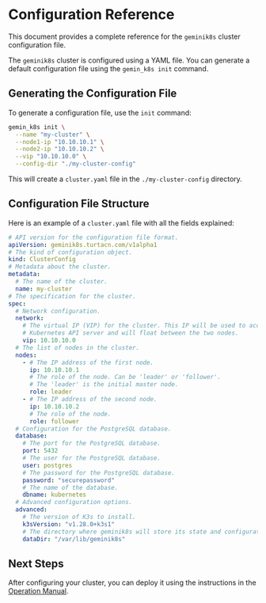# Configuration Reference

This document provides a complete reference for the `geminik8s` cluster configuration file.

The `geminik8s` cluster is configured using a YAML file. You can generate a default configuration file using the `gemin_k8s init` command.

## Generating the Configuration File

To generate a configuration file, use the `init` command:

```bash
gemin_k8s init \
  --name "my-cluster" \
  --node1-ip "10.10.10.1" \
  --node2-ip "10.10.10.2" \
  --vip "10.10.10.0" \
  --config-dir "./my-cluster-config"
```

This will create a `cluster.yaml` file in the `./my-cluster-config` directory.

## Configuration File Structure

Here is an example of a `cluster.yaml` file with all the fields explained:

```yaml
# API version for the configuration file format.
apiVersion: geminik8s.turtacn.com/v1alpha1
# The kind of configuration object.
kind: ClusterConfig
# Metadata about the cluster.
metadata:
  # The name of the cluster.
  name: my-cluster
# The specification for the cluster.
spec:
  # Network configuration.
  network:
    # The virtual IP (VIP) for the cluster. This IP will be used to access the
    # Kubernetes API server and will float between the two nodes.
    vip: 10.10.10.0
  # The list of nodes in the cluster.
  nodes:
    - # The IP address of the first node.
      ip: 10.10.10.1
      # The role of the node. Can be 'leader' or 'follower'.
      # The 'leader' is the initial master node.
      role: leader
    - # The IP address of the second node.
      ip: 10.10.10.2
      # The role of the node.
      role: follower
  # Configuration for the PostgreSQL database.
  database:
    # The port for the PostgreSQL database.
    port: 5432
    # The user for the PostgreSQL database.
    user: postgres
    # The password for the PostgreSQL database.
    password: "securepassword"
    # The name of the database.
    dbname: kubernetes
  # Advanced configuration options.
  advanced:
    # The version of K3s to install.
    k3sVersion: "v1.28.0+k3s1"
    # The directory where geminik8s will store its state and configuration on the nodes.
    dataDir: "/var/lib/geminik8s"
```

## Next Steps

After configuring your cluster, you can deploy it using the instructions in the [Operation Manual](./operations.md).

